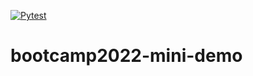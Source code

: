 [![Pytest](https://github.com/ArtemD/bootcamp2022-mini-demo/actions/workflows/python-app.yml/badge.svg)](https://github.com/ArtemD/bootcamp2022-mini-demo/actions/workflows/python-app.yml)

# bootcamp2022-mini-demo

